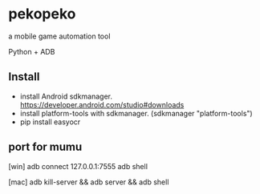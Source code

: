 # pekopeko
a mobile game automation tool

Python + ADB

## Install
- install Android sdkmanager. https://developer.android.com/studio#downloads
- install platform-tools with sdkmanager. (sdkmanager "platform-tools")
- pip install easyocr

## port for mumu
\[win\]
adb connect 127.0.0.1:7555
adb shell

\[mac\]
adb kill-server && adb server && adb shell